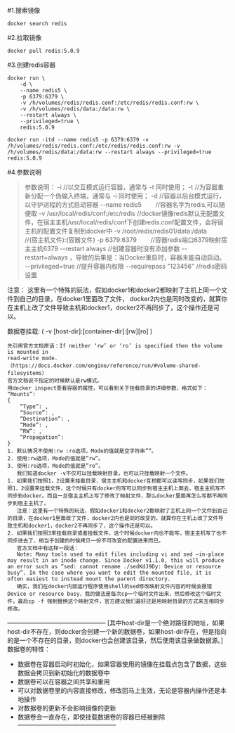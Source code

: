 #1.搜索镜像
```shell
docker search redis
```


#2.拉取镜像
```shell
docker pull redis:5.0.9
```


#3.创建redis容器
```shell
docker run \
    -d \
    --name redis5 \
    -p 6379:6379 \
    -v /h/volumes/redis/redis.conf:/etc/redis/redis.conf:rw \
    -v /h/volumes/redis/data:/data:rw \
    --restart always \
    --privileged=true \
    redis:5.0.9 
```
```shell
docker run -itd --name redis5 -p 6379:6379 -v /h/volumes/redis/redis.conf:/etc/redis/redis.conf:rw -v /h/volumes/redis/data:/data:rw --restart always --privileged=true redis:5.0.9 
```


#4.参数说明
> 参数说明：
-i                                     //以交互模式运行容器，通常与 -t 同时使用；
-t                                     //为容器重新分配一个伪输入终端，通常与 -i 同时使用；
-d                                     //容器以后台模式运行，以守护进程的方式启动容器
--name redis5　　                       //容器名字为redis,可以随便取
-v /usr/local/redis/conf:/etc/redis    //docker镜像redis默认无配置文件，在宿主主机/usr/local/redis/conf下创建redis.conf配置文件，会将宿主机的配置文件复制到docker中
-v /root/redis/redis01/data:/data　　   //(宿主机文件):(容器文件)
-p 6379:6379　　                        //容器redis端口6379映射宿主主机6379
--restart always                       //创建容器时没有添加参数  --restart=always ，导致的后果是：当Docker重启时，容器未能自动启动。
--privileged=true                      //提升容器内权限
--requirepass "123456"                 //redis密码设置
>


注意：
这里有一个特殊的玩法，假如docker1和docker2都映射了主机上同一个文件到自己的目录，在docker1里面改了文件，
docker2内也是同时改变的，就算你在主机上改了文件导致主机和docker1，docker2不再同步了，这个操作还是可以。

数据卷挂载:
( -v [host-dir]:[container-dir]:[rw][ro] )

```
先引用官方文档原话：If neither ‘rw’ or ‘ro’ is specified then the volume is mounted in
read-write mode.（https://docs.docker.com/engine/reference/run/#volume-shared-filesystems）
官方文档说不指定的时候默认是rw模式。
用docker inspect查看容器的属性，可以看到关于挂载目录的详细参数，格式如下：
“Mounts”:
{
    “Type”: ,
    “Source”: ,
    “Destination”: ,
    “Mode”: ,
    “RW”: ,
    “Propagation”:
}
1. 默认情况不使用:rw :ro选项，Mode的值就是空字符串”“。
2. 使用:rw选项，Mode的值就是”rw”。
3. 使用:ro选项，Mode的值就是”ro”。
   我们知道docker -v不仅可以挂载映射目录，也可以只挂载映射一个文件。
1. 如果我们按照1，2设置来挂载目录，宿主主机和docker互相都可以读写同步，如果我们按照1，2设置来挂载文件，这个时候只有docker的写可以同步到宿主主机上面去，宿主主机写不同步到docker。而且一旦宿主主机上写了修改了映射文件，那么docker里面再怎么写都不再同步到宿主主机了。
   注意：这里有一个特殊的玩法，假如docker1和docker2都映射了主机上同一个文件到自己的目录，在docker1里面改了文件，docker2内也是同时改变的，就算你在主机上改了文件导致主机和docker1，docker2不再同步了，这个操作还是可以。
2. 如果我们按照3来挂载目录或者挂载文件，这个时候docker内也不能写，宿主主机写了也不同步进去了，相当于创建的时候拷贝一份不可改变的配置进来而已。
   官方文档中有这样一段话：
   Note: Many tools used to edit files including vi and sed –in-place may result in an inode change. Since Docker v1.1.0, this will produce an error such as “sed: cannot rename ./sedKdJ9Dy: Device or resource busy”. In the case where you want to edit the mounted file, it is often easiest to instead mount the parent directory.
   确实，我们在docker内部运行程序使用shell的sed修改映射文件内容的时候会报错Device or resource busy，我的做法是每次cp一个临时文件出来，然后修改这个临时文件，最后cp -f 强制替换这个映射文件，官方建议我们最好还是用映射目录的方式来互相同步修改。
```


————————————————
[其中host-dir是一个绝对路径的地址，如果host-dir不存在，则docker会创建一个新的数据卷，如果host-dir存在，但是指向的是一个不存在的目录，则docker也会创建该目录，然后使用该目录做数据源。]
数据卷的特性：
- 数据卷在容器启动时初始化，如果容器使用的镜像在挂载点包含了数据，这些数据会拷贝到新初始化的数据卷中
- 数据卷可以在容器之间共享和重用
- 可以对数据卷里的内容直接修改，修改回马上生效，无论是容器内操作还是本地操作
- 对数据卷的更新不会影响镜像的更新
- 数据卷会一直存在，即使挂载数据卷的容器已经被删除
  ————————————————



